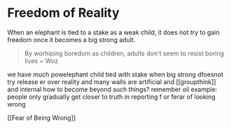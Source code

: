 # Freedom of Reality



When an elephant is tied to a stake as a weak child, it does not try to gain freedom once it becomes a big strong adult.

> By worhiping boredom as children, adults don't seem to resist boring lives ~ Woz

we have much powelephant child tied with stake when big strong dfoesnot try release
er over reality and many walls are artificial and [[groupthink]] and internal how to become beyond such things?
remember oil example: people only gradually get closer to truth in reporting f or ferar of looking wrong

[[Fear of Being Wrong]]